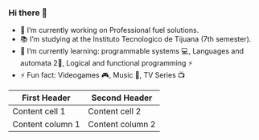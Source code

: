 ### Hi there 👋
- 🚗 I’m currently working on Professional fuel solutions.
- 📚 I’m studying at the Instituto Tecnologico de Tijuana (7th semester).
- 🌱 I’m currently learning: programmable systems 💻, Languages and automata 2📜,  Logical and functional programming ⚡
- ⚡ Fun fact: Videogames 🎮, Music 🎵, TV Series 📺


First Header | Second Header
------------ | -------------
Content cell 1 | Content cell 2
Content column 1 | Content column 2


<!--
**Rhernandez14/Rhernandez14** is a ✨ _special_ ✨ repository because its `README.md` (this file) appears on your GitHub profile.

Here are some ideas to get you started:

- 
- 🌱 I’m currently learning ...
- 👯 I’m looking to collaborate on ...
- 🤔 I’m looking for help with ...
- 💬 Ask me about ...
- 📫 How to reach me: ...
- 😄 Pronouns: ...
- ⚡ Fun fact: ...
-->
